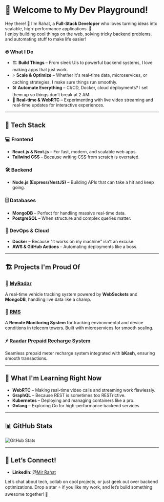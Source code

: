 # 🎉 Welcome to My Dev Playground!

Hey there! 👋 I'm Rahat, a **Full-Stack Developer** who loves turning ideas into scalable, high-performance applications. 🚀  
I enjoy building cool things on the web, solving tricky backend problems, and automating stuff to make life easier!  

### 🔥 What I Do  

- 🏗 **Build Things** – From sleek UIs to powerful backend systems, I love making apps that just work.  
- ⚡ **Scale & Optimize** – Whether it's real-time data, microservices, or caching strategies, I make sure things run smoothly.  
- 🛠 **Automate Everything** – CI/CD, Docker, cloud deployments? I set them up so things don’t break at 2 AM.  
- 🎥 **Real-time & WebRTC** – Experimenting with live video streaming and real-time updates for interactive experiences.  

---

## 🚀 Tech Stack  

### 💻 Frontend  
- **React.js & Next.js** – For fast, modern, and scalable web apps.  
- **Tailwind CSS** – Because writing CSS from scratch is overrated.  

### 🛠 Backend  
- **Node.js (Express/NestJS)** – Building APIs that can take a hit and keep going.  

### 🗄 Databases  
- **MongoDB** – Perfect for handling massive real-time data.  
- **PostgreSQL** – When structure and complex queries matter.  

### 🚀 DevOps & Cloud  
- **Docker** – Because "it works on my machine" isn’t an excuse.  
- **AWS & GitHub Actions** – Automating deployments like a boss.  

---

## 🏗 Projects I'm Proud Of  

### 🚗 [MyRadar](https://myradar.com.bd)  
A real-time vehicle tracking system powered by **WebSockets** and **MongoDB**, handling live data like a champ.  

### 🏢 [RMS](https://rms.myradar.com.bd)  
A **Remote Monitoring System** for tracking environmental and device conditions in telecom towers. Built with microservices for smooth scaling.  

### ⚡ [Raadar Prepaid Recharge System](https://recharge.myradar.com.bd)  
Seamless prepaid meter recharge system integrated with **bKash**, ensuring smooth transactions.  

---

## 🎯 What I'm Learning Right Now  

- **WebRTC** – Making real-time video calls and streaming work flawlessly.  
- **GraphQL** – Because REST is sometimes too RESTrictive.  
- **Kubernetes** – Deploying and managing containers like a pro.
- **Golang** – Exploring Go for high-performance backend services.  

---

## 📊 GitHub Stats  

![GitHub Stats](https://github-readme-stats.vercel.app/api?username=RahatHSL&show_icons=true&hide_title=true&count_private=true)  

---

## 🤝 Let’s Connect!  

- **LinkedIn**: [@Mir Rahat](https://www.linkedin.com/in/mir-rahat-6ab899209)  

Let’s chat about tech, collab on cool projects, or just geek out over backend optimizations. Drop a star ⭐ if you like my work, and let’s build something awesome together! 🚀  
